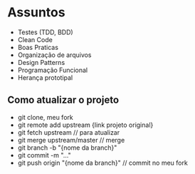 # Assuntos

- Testes (TDD, BDD)
- Clean Code
- Boas Praticas
- Organização de arquivos
- Design Patterns
- Programação Funcional
- Herança prototipal

## Como atualizar o projeto

* git clone, meu fork
* git remote add upstream {link projeto original}
* git fetch upstream            // para atualizar
* git merge upstream/master     // merge
* git branch -b "{nome da branch}"
* git commit -m "..."
* git push origin "{nome da branch}" // commit no meu fork

